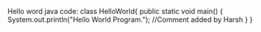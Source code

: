 Hello word java code:
class HelloWorld{
public static void main()
{
System.out.println("Hello World Program.");
//Comment added by Harsh
}
}
